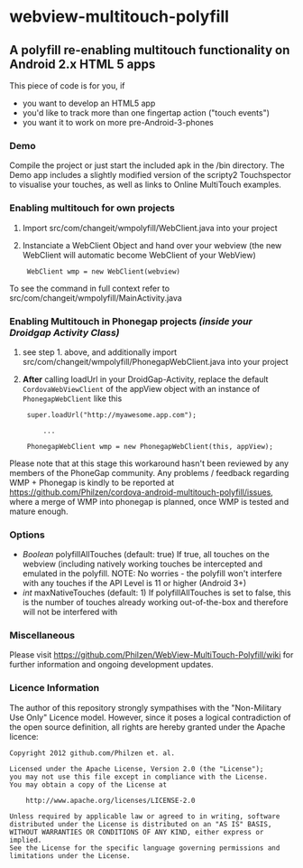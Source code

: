 # webview-multitouch-polyfill
A polyfill re-enabling multitouch functionality on Android 2.x HTML 5 apps
---------------------------------------------------------------------------

This piece of code is for you, if
* you want to develop an HTML5 app
* you'd like to track more than one fingertap action ("touch events")
* you want it to work on more pre-Android-3-phones

### Demo
Compile the project or just start the included apk in the /bin directory.
The Demo app includes a slightly modified version of the scripty2 Touchspector to visualise your touches,
as well as links to Online MultiTouch examples.

### Enabling multitouch for own projects
1. Import src/com/changeit/wmpolyfill/WebClient.java into your project
2. Instanciate a WebClient Object and hand over your webview (the new WebClient will automatic become WebClient of your WebView) 

        WebClient wmp = new WebClient(webview)

To see the command in full context refer to src/com/changeit/wmpolyfill/MainActivity.java

### Enabling Multitouch in Phonegap projects *(inside your Droidgap Activity Class)*

1. see step 1. above, and additionally import src/com/changeit/wmpolyfill/PhonegapWebClient.java into your project
2. **After** calling loadUrl in your DroidGap-Activity, replace the default `CordovaWebViewClient` of the appView object with an instance of `PhonegapWebClient` like this

		super.loadUrl("http://myawesome.app.com");

		    ...

		PhonegapWebClient wmp = new PhonegapWebClient(this, appView);

Please note that at this stage this workaround hasn't been reviewed by any members of the PhoneGap community.
Any problems / feedback regarding WMP + Phonegap is kindly to be reported at https://github.com/Philzen/cordova-android-multitouch-polyfill/issues, where a merge of WMP into phonegap is planned, once WMP is tested and mature enough.

### Options
* _Boolean_	polyfillAllTouches	(default: true)
	If true, all touches on the webview (including natively working touches be intercepted and emulated in the polyfill.
	NOTE: No worries - the polyfill won't interfere with any touches if the API Level is 11 or higher (Android 3+)
* _int_		maxNativeTouches	(default: 1)
	If polyfillAllTouches is set to false, this is the number of touches already working out-of-the-box and therefore will not be interfered with

### Miscellaneous
Please visit https://github.com/Philzen/WebView-MultiTouch-Polyfill/wiki for further information and ongoing development updates.

### Licence Information
The author of this repository strongly sympathises with the "Non-Military Use Only" Licence model. However, since it poses a logical contradiction of the open source definition, all rights are hereby granted under the Apache licence:

	Copyright 2012 github.com/Philzen et. al.

	Licensed under the Apache License, Version 2.0 (the "License");
	you may not use this file except in compliance with the License.
	You may obtain a copy of the License at

		http://www.apache.org/licenses/LICENSE-2.0

	Unless required by applicable law or agreed to in writing, software
	distributed under the License is distributed on an "AS IS" BASIS,
	WITHOUT WARRANTIES OR CONDITIONS OF ANY KIND, either express or implied.
	See the License for the specific language governing permissions and
	limitations under the License.